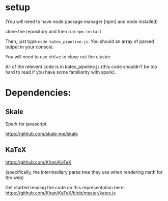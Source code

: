 # setup

(You will need to have node package manager [npm] and node installed)

clone the repository and then run `npm install` 

Then, just type `node katex_pipeline.js`. You should an array of parsed output in your console. 

You will need to use ctrl+c to close out the cluster.

All of the relevent code is in katex_pipeline.js (this code shouldn't be too hard to read if you have some familiarity with spark).

# Dependencies:

## Skale

Spark for javascript.

https://github.com/skale-me/skale

## KaTeX

https://github.com/Khan/KaTeX

(specifically, the intermediary parse tree they use when rendering math for the web)

Get started reading the code on this representation here: https://github.com/Khan/KaTeX/blob/master/katex.js